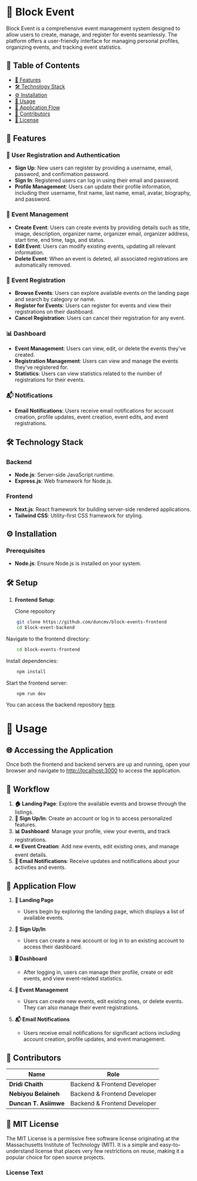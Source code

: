 # 🎉 Block Event

Block Event is a comprehensive event management system designed to allow users to create, manage, and register for events seamlessly. The platform offers a user-friendly interface for managing personal profiles, organizing events, and tracking event statistics.

## 📑 Table of Contents
- [🌟 Features](#-features)
- [🛠️ Technology Stack](#️-technology-stack)
- [⚙️ Installation](#️-installation)
- [🚀 Usage](#-usage)
- [🔄 Application Flow](#-application-flow)
- [👥 Contributors](#-contributors)
- [📜 License](#-license)

## 🌟 Features

### 👤 User Registration and Authentication
- **Sign Up**: New users can register by providing a username, email, password, and confirmation password.
- **Sign In**: Registered users can log in using their email and password.
- **Profile Management**: Users can update their profile information, including their username, first name, last name, email, avatar, biography, and password.

### 📅 Event Management
- **Create Event**: Users can create events by providing details such as title, image, description, organizer name, organizer email, organizer address, start time, end time, tags, and status.
- **Edit Event**: Users can modify existing events, updating all relevant information.
- **Delete Event**: When an event is deleted, all associated registrations are automatically removed.

### 🎫 Event Registration
- **Browse Events**: Users can explore available events on the landing page and search by category or name.
- **Register for Events**: Users can register for events and view their registrations on their dashboard.
- **Cancel Registration**: Users can cancel their registration for any event.

### 📊 Dashboard
- **Event Management**: Users can view, edit, or delete the events they've created.
- **Registration Management**: Users can view and manage the events they've registered for.
- **Statistics**: Users can view statistics related to the number of registrations for their events.

### 📬 Notifications
- **Email Notifications**: Users receive email notifications for account creation, profile updates, event creation, event edits, and event registrations.

## 🛠️ Technology Stack

### Backend
- **Node.js**: Server-side JavaScript runtime.
- **Express.js**: Web framework for Node.js.

### Frontend
- **Next.js**: React framework for building server-side rendered applications.
- **Tailwind CSS**: Utility-first CSS framework for styling.

## ⚙️ Installation

### Prerequisites
- **Node.js**: Ensure Node.js is installed on your system.

## 🛠️ Setup

1. **Frontend Setup**: 

    Clone repository

```bash
    git clone https://github.com/duncmv/block-events-frontend
    cd block-event-backend
```

Navigate to the frontend directory:

```bash
    cd block-events-frontend
```

Install dependencies:
```bash
    npm install
```

Start the frontend server:

```bash
    npm run dev
```

You can access the backend repository [here](https://github.com/NebiyouBelaineh/block-events-backend).


# 🚀 Usage

## 🌐 Accessing the Application

Once both the frontend and backend servers are up and running, open your browser and navigate to [http://localhost:3000](http://localhost:3000) to access the application.

## 🔄 Workflow

1. **🏠 Landing Page**: Explore the available events and browse through the listings.
2. **🔐 Sign Up/In**: Create an account or log in to access personalized features.
3. **📊 Dashboard**: Manage your profile, view your events, and track registrations.
4. **✏️ Event Creation**: Add new events, edit existing ones, and manage event details.
5. **📧 Email Notifications**: Receive updates and notifications about your activities and events.

## 🔁 Application Flow

1. **🌟 Landing Page**
   - Users begin by exploring the landing page, which displays a list of available events.

2. **🔑 Sign Up/In**
   - Users can create a new account or log in to an existing account to access their dashboard.

3. **🖥️ Dashboard**
   - After logging in, users can manage their profile, create or edit events, and view event-related statistics.

4. **📅 Event Management**
   - Users can create new events, edit existing ones, or delete events. They can also manage their event registrations.

5. **📬 Email Notifications**
   - Users receive email notifications for significant actions including account creation, profile updates, and event management.

## 👥 Contributors

| Name                   | Role                           |
|------------------------|--------------------------------|
| **Dridi Chaith**       | Backend & Frontend Developer   |
| **Nebiyou Belaineh**   | Backend & Frontend Developer   |
| **Duncan T. Asiimwe**  | Backend & Frontend Developer   |

## 📜 MIT License

The MIT License is a permissive free software license originating at the Massachusetts Institute of Technology (MIT). It is a simple and easy-to-understand license that places very few restrictions on reuse, making it a popular choice for open source projects.

### License Text

